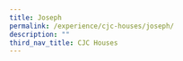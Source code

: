 ```yaml
---
title: Joseph
permalink: /experience/cjc-houses/joseph/
description: ""
third_nav_title: CJC Houses
---
```

